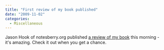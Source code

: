 ```yaml
---
title: "First review of my book published"
date: "2009-11-02"
categories: 
  - Miscellaneous
---
```


Jason Hook of notesberry.org published [a review of my book](http://www.notesberry.org/notesberry/blog.nsf/d6plinks/JHOK-7XEKVB) this morning - it's amazing. Check it out when you get a chance.
